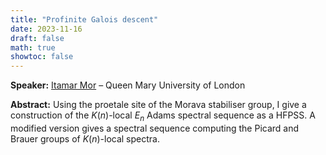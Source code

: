 ```yaml
---
title: "Profinite Galois descent"
date: 2023-11-16
draft: false
math: true
showtoc: false
---
```


**Speaker:** [Itamar Mor](https://webspace.maths.qmul.ac.uk/i.a.mor/) – Queen Mary University of London

**Abstract:** Using the proetale site of the Morava stabiliser group, I give a construction of the $K(n)$-local $E_n$ Adams spectral sequence as a HFPSS. A modified version gives a spectral sequence computing the Picard and Brauer groups of $K(n)$-local spectra.